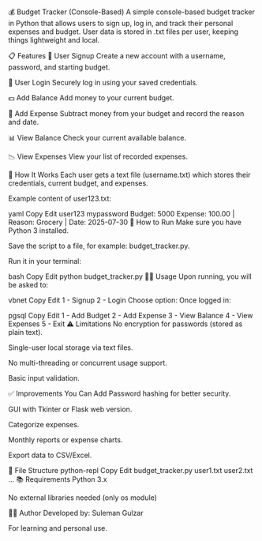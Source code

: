 💰 Budget Tracker (Console-Based)
A simple console-based budget tracker in Python that allows users to sign up, log in, and track their personal expenses and budget. User data is stored in .txt files per user, keeping things lightweight and local.

📋 Features
🧾 User Signup
Create a new account with a username, password, and starting budget.

🔐 User Login
Securely log in using your saved credentials.

💵 Add Balance
Add money to your current budget.

🧾 Add Expense
Subtract money from your budget and record the reason and date.

📊 View Balance
Check your current available balance.

📉 View Expenses
View your list of recorded expenses.

🧠 How It Works
Each user gets a text file (username.txt) which stores their credentials, current budget, and expenses.

Example content of user123.txt:

yaml
Copy
Edit
user123
mypassword
Budget: 5000
Expense: 100.00 | Reason: Grocery | Date: 2025-07-30
🚀 How to Run
Make sure you have Python 3 installed.

Save the script to a file, for example: budget_tracker.py.

Run it in your terminal:

bash
Copy
Edit
python budget_tracker.py
🧑‍💻 Usage
Upon running, you will be asked to:

vbnet
Copy
Edit
1 - Signup
2 - Login
Choose option:
Once logged in:

pgsql
Copy
Edit
1 - Add Budget
2 - Add Expense
3 - View Balance
4 - View Expenses
5 - Exit
⚠️ Limitations
No encryption for passwords (stored as plain text).

Single-user local storage via text files.

No multi-threading or concurrent usage support.

Basic input validation.

✅ Improvements You Can Add
Password hashing for better security.

GUI with Tkinter or Flask web version.

Categorize expenses.

Monthly reports or expense charts.

Export data to CSV/Excel.

📂 File Structure
python-repl
Copy
Edit
budget_tracker.py
user1.txt
user2.txt
...
📚 Requirements
Python 3.x

No external libraries needed (only os module)

🧑‍🎓 Author
Developed by: Suleman Gulzar

For learning and personal use.
